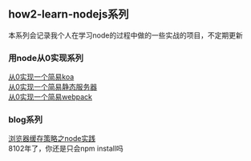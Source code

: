 ## how2-learn-nodejs系列
本系列会记录我个人在学习node的过程中做的一些实战的项目，不定期更新  
### 用node从0实现系列
[从0实现一个简易koa](https://github.com/coderzzp/how2-learn-nodejs/tree/master/koa-come-true)  
[从0实现一个简易静态服务器](https://github.com/coderzzp/how2-learn-nodejs/tree/master/node-static-server)  
[从0实现一个简易webpack](https://github.com/coderzzp/how2-learn-nodejs/tree/master/webpack-come-true) 
### blog系列
[浏览器缓存策略之node实践](https://github.com/coderzzp/how2-learn-nodejs/issues/3)  
8102年了，你还是只会npm install吗



